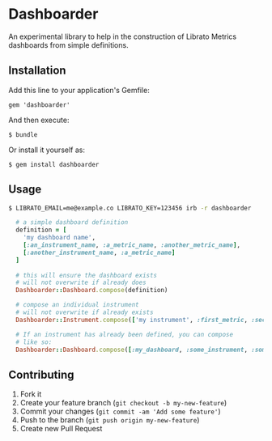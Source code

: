 # Dashboarder

An experimental library to help in the construction of Librato Metrics dashboards from simple definitions. 

## Installation

Add this line to your application's Gemfile:

    gem 'dashboarder'

And then execute:

    $ bundle

Or install it yourself as:

    $ gem install dashboarder

## Usage

```bash
$ LIBRATO_EMAIL=me@example.co LIBRATO_KEY=123456 irb -r dashboarder
```

```ruby
  # a simple dashboard definition
  definition = [
    'my dashboard name',
    [:an_instrument_name, :a_metric_name, :another_metric_name],
    [:another_instrument_name, :a_metric_name]
  ]
  
  # this will ensure the dashboard exists
  # will not overwrite if already does
  Dashboarder::Dashboard.compose(definition)

  # compose an individual instrument
  # will not overwrite if already exists
  Dashboarder::Instrument.compose(['my instrument', :first_metric, :second_metric])

  # If an instrument has already been defined, you can compose
  # like so:
  Dashboarder::Dashboard.compose([:my_dashboard, :some_instrument, :some_other_instrument])
```

## Contributing

1. Fork it
2. Create your feature branch (`git checkout -b my-new-feature`)
3. Commit your changes (`git commit -am 'Add some feature'`)
4. Push to the branch (`git push origin my-new-feature`)
5. Create new Pull Request
